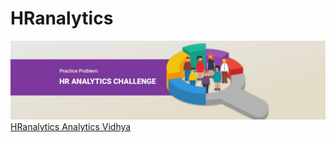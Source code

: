 # HRanalytics
![HRanalytics](1.jpg)
[HRanalytics Analytics Vidhya](https://datahack.analyticsvidhya.com/contest/wns-analytics-hackathon-2018-1/)
